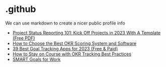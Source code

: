 # .github
We can use markdown to create a nicer public profile info
 <!-- BLOG-POST-LIST:START -->
- [Project Status Reporting 101: Kick Off Projects in 2023 With A Template &lpar;Free PDF&rpar;](https://blog.weekdone.com/weekly-project-status-report-template/)
- [How to Choose the Best OKR Scoring System and Software](https://blog.weekdone.com/okr-scoring/)
- [39 Best Goal Tracking Apps for 2023 &lpar;Free &amp; Paid&rpar;](https://blog.weekdone.com/best-goal-tracking-apps/)
- [How to Stay on Course with OKR Tracking Best Practices](https://blog.weekdone.com/okr-tracking/)
- [SMART Goals for Work](https://blog.weekdone.com/smart-goals-for-work/)
<!-- BLOG-POST-LIST:END -->
